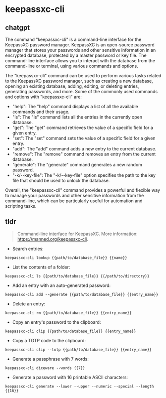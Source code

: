# keepassxc-cli 
## chatgpt 
The command "keepassxc-cli" is a command-line interface for the KeepassXC password manager. KeepassXC is an open-source password manager that stores your passwords and other sensitive information in an encrypted database, protected by a master password or key file. The command-line interface allows you to interact with the database from the command-line or terminal, using various commands and options.

The "keepassxc-cli" command can be used to perform various tasks related to the KeepassXC password manager, such as creating a new database, opening an existing database, adding, editing, or deleting entries, generating passwords, and more. Some of the commonly used commands and options with "keepassxc-cli" are:

- "help": The "help" command displays a list of all the available commands and their usage.
- "ls": The "ls" command lists all the entries in the currently open database.
- "get": The "get" command retrieves the value of a specific field for a given entry.
- "set": The "set" command sets the value of a specific field for a given entry.
- "add": The "add" command adds a new entry to the current database.
- "remove": The "remove" command removes an entry from the current database.
- "generate": The "generate" command generates a new random password.
- "-k/--key-file": The "-k/--key-file" option specifies the path to the key file that should be used to unlock the database.

Overall, the "keepassxc-cli" command provides a powerful and flexible way to manage your passwords and other sensitive information from the command-line, which can be particularly useful for automation and scripting tasks. 

## tldr 
 
> Command-line interface for KeepassXC.
> More information: <https://manned.org/keepassxc-cli>.

- Search entries:

`keepassxc-cli lookup {{path/to/database_file}} {{name}}`

- List the contents of a folder:

`keepassxc-cli ls {{path/to/database_file}} {{/path/to/directory}}`

- Add an entry with an auto-generated password:

`keepassxc-cli add --generate {{path/to/database_file}} {{entry_name}}`

- Delete an entry:

`keepassxc-cli rm {{path/to/database_file}} {{entry_name}}`

- Copy an entry's password to the clipboard:

`keepassxc-cli clip {{path/to/database_file}} {{entry_name}}`

- Copy a TOTP code to the clipboard:

`keepassxc-cli clip --totp {{path/to/database_file}} {{entry_name}}`

- Generate a passphrase with 7 words:

`keepassxc-cli diceware --words {{7}}`

- Generate a password with 16 printable ASCII characters:

`keepassxc-cli generate --lower --upper --numeric --special --length {{16}}`
